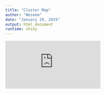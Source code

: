 ```yaml
---
title: "Cluster Map"
author: "Weseem"
date: "January 29, 2019"
output: html_document
runtime: shiny
---
```


<iframe src="https://weseemahmed.shinyapps.io/Cluster_Map//{{ include.id }}" frameborder="0" allowfullscreen width:100%;height:100%></iframe>



